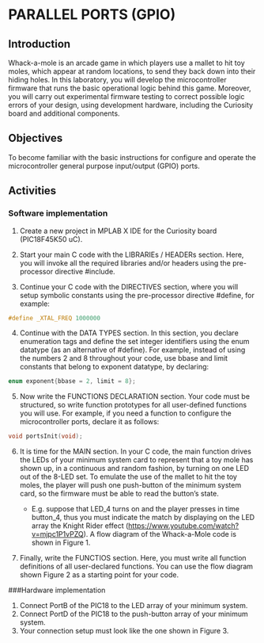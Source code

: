# PARALLEL PORTS (GPIO)
## Introduction
Whack-a-mole is an arcade game in which players use a mallet to hit toy moles, which appear at random locations, to send they back down into their hiding holes. In this laboratory, you will develop the microcontroller firmware that runs the basic operational logic behind this game. Moreover, you will carry out experimental firmware testing to correct possible logic errors of your design, using development hardware, including the Curiosity board and additional components. 

## Objectives
To become familiar with the basic instructions for configure and operate the microcontroller general purpose input/output (GPIO) ports.

## Activities
### Software implementation
1. Create a new project in MPLAB X IDE for the Curiosity board (PIC18F45K50 uC).

2. Start your main C code with the LIBRARIEs / HEADERs section. Here, you will invoke all the required libraries and/or headers using the pre-processor directive #include.
3. Continue your C code with the DIRECTIVES section, where you will setup symbolic constants using the pre-processor directive #define, for example:
```c
#define _XTAL_FREQ 1000000
``` 
4. Continue with the DATA TYPES section. In this section, you declare enumeration tags and define the set integer identifiers using the enum datatype (as an alternative of #define). For example, instead of using the numbers 2 and 8 throughout your code, use bbase and limit constants that belong to exponent datatype, by declaring:
```c
enum exponent{bbase = 2, limit = 8};
```
5. Now write the FUNCTIONS DECLARATION section. Your code must be structured, so write function prototypes for all user-defined functions you will use. For example, if you need a function to configure the microcontroller ports, declare it as follows:
```c
void portsInit(void);
```
6. It is time for the MAIN section. In your C code, the main function drives the LEDs of your minimum system card to represent that a toy mole has shown up, in a continuous and random fashion, by turning on one LED out of the 8-LED set. To emulate the use of the mallet to hit the toy moles, the player will push one push-button of the minimum system card, so the firmware must be able to read the button’s state. 
    -  E.g. suppose that LED_4 turns on and the player presses in time button_4, thus you must indicate the match by displaying on the LED array the Knight Rider effect (https://www.youtube.com/watch?v=mjpc1P1vPZQ). A flow diagram of the Whack-a-Mole code is shown in Figure 1.  

7. Finally, write the FUNCTIOS section. Here, you must write all function definitions of all user-declared functions. You can use the flow diagram shown Figure 2 as a starting point for your code.

###Hardware implementation
1. Connect PortB of the PIC18 to the LED array of your minimum system. 
2. Connect PortD of the PIC18 to the push-button array of your minimum system.
3. Your connection setup must look like the one shown in Figure 3.
